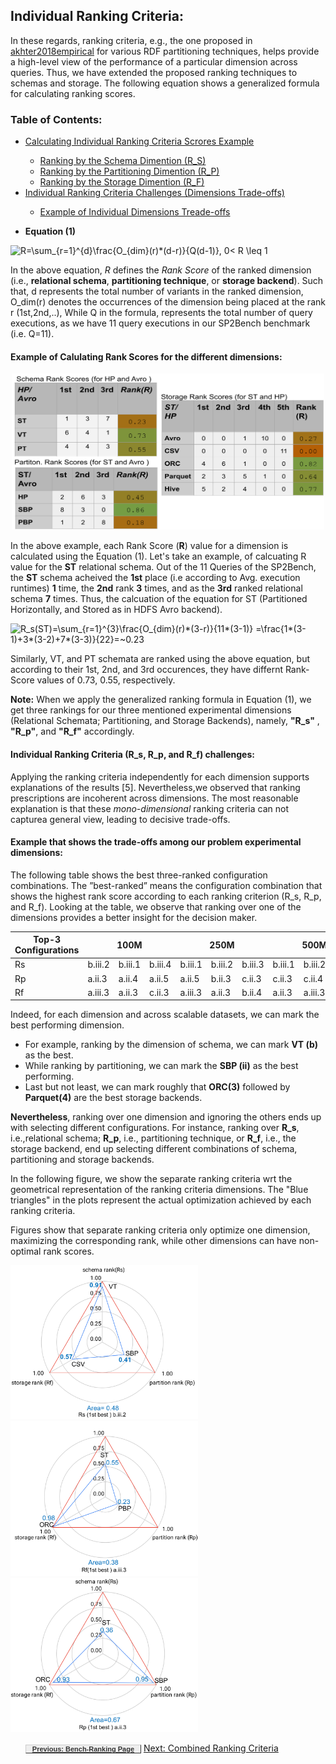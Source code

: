 ## Individual Ranking Criteria:

In these regards, ranking criteria, e.g., the one proposed in [akhter2018empirical](https://www.springerprofessional.de/en/an-empirical-evaluation-of-rdf-graph-partitioning-techniques/16257484) for various RDF partitioning techniques, helps provide a high-level view of the performance of a particular dimension across queries. Thus, we have extended the proposed ranking techniques to schemas and storage. The following equation shows a generalized formula for calculating ranking scores.

### Table of Contents:
<ul>
  <li><a href="#exampleRS">Calculating Individual Ranking Criteria Scrores Example</a></li>
    <ul>
        <li><a href="#exampleRS">Ranking by the Schema Dimention (R_S)</a></li>
        <li><a href="#exampleRS">Ranking by the Partitioning Dimention (R_P)</a></li>
        <li><a href="#exampleRS">Ranking by the Storage Dimention (R_F)</a></li>
    </ul>
  <li><a href="#challenges">Individual Ranking Criteria Challenges (Dimensions Trade-offs)</a></li>
      <ul>
        <li><a href="#exampletradeoff">Example of Individual Dimensions Treade-offs</a></li>
        </ul>
</ul>


- **Equation (1)**

<img src="https://latex.codecogs.com/gif.latex?R=\sum_{r=1}^{d}\frac{O_{dim}(r)*(d-r)}{Q(d-1)},&space;0<&space;R&space;\leq&space;1" title="R=\sum_{r=1}^{d}\frac{O_{dim}(r)*(d-r)}{Q(d-1)}, 0< R \leq 1" />


In the above equation, $R$ defines the *Rank Score* of the ranked dimension (i.e., **relational schema**, **partitioning technique**, or **storage backend**). Such that, d represents the total number of variants in the ranked dimension, O_dim(r) denotes the occurrences of the dimension being placed at the rank r (1st,2nd,..), While Q in the formula, represents the total number of query executions, as we have 11 query executions in our SP2Bench benchmark (i.e. Q=11).  

<h4 id="exampleRS"> Example of Calulating Rank Scores for the different dimensions:</h4>

<div style="text-align:center"> <img src="images/RankScoresCalculation.png" width="500" height="250" /> </div>

In the above example, each Rank Score (**R**) value for a dimension is calculated using the Equation (1). Let's take an example, of calcuating R value for the **ST** relational schema. Out of the 11 Queries of the SP2Bench, the **ST** schema acheived the **1st** place (i.e according to Avg. execution runtimes) **1** time, the **2nd** rank **3** times, and as the **3rd** ranked relational schema **7** times. Thus, the calcuation of the equation for ST (Partitioned Horizontally, and Stored as in HDFS Avro backend). 

<img src="https://latex.codecogs.com/gif.latex?R_s(ST)=\sum_{r=1}^{3}\frac{O_{dim}(r)*(3-r)}{11*(3-1)}&space;=\frac{1*(3-1)&plus;3*(3-2)&plus;7*(3-3)}{22}=~0.23" title="R_s(ST)=\sum_{r=1}^{3}\frac{O_{dim}(r)*(3-r)}{11*(3-1)} =\frac{1*(3-1)+3*(3-2)+7*(3-3)}{22}=~0.23" />

Similarly, VT, and PT schemata are ranked using the above equation, but according to their 1st, 2nd, and 3rd occurences, they have differnt Rank-Score values of 0.73, 0.55, respectively.

**Note:** When we apply the generalized ranking formula in Equation (1), we get three rankings for our three mentioned experimental dimensions (Relational Schemata; Partitioning, and Storage Backends), namely, **"R_s"** , **"R_p"**, and **"R_f"** accordingly. 


<h4 id="challenges"> Individual Ranking Criteria (R_s, R_p, and R_f) challenges: </h4>

Applying  the  ranking  criteria  independently for each dimension supports explanations of the results [5]. Nevertheless,we observed that ranking prescriptions  are incoherent across dimensions. The most reasonable explanation is that these *mono-dimensional* ranking criteria can not capturea general view, leading to decisive trade-offs.

<h4 id="exampletradeoff"> Example that shows the trade-offs among our problem experimental dimensions: </h4>

The following table shows  the  best three-ranked configuration combinations. The ”best-ranked” means the configuration combination that shows the highest rank  score according to each ranking criterion (R_s, R_p, and R_f). Looking at the table, we observe that ranking over one of the dimensions provides a better insight  for the decision maker.


<table class="tg">
<thead>
  <tr>
    <th class="tg-rvyq">Top-3 Configurations</th>
    <th class="tg-rvyq" colspan="3">100M</th>
    <th class="tg-rvyq" colspan="3">250M</th>
    <th class="tg-rvyq" colspan="3">500M</th>
  </tr>
</thead>
<tbody>
  <tr>
    <td class="tg-rvyq">Rs</td>
    <td class="tg-c3ow">b.iii.2</td>
    <td class="tg-c3ow">b.iii.1</td>
    <td class="tg-c3ow">b.iii.4</td>
    <td class="tg-c3ow">b.iii.1</td>
    <td class="tg-c3ow">b.iii.2</td>
    <td class="tg-c3ow">b.iii.3</td>
    <td class="tg-c3ow">b.iii.1</td>
    <td class="tg-c3ow">b.iii.2</td>
    <td class="tg-c3ow">b.iii.4</td>
  </tr>
  <tr>
    <td class="tg-rvyq">Rp</td>
    <td class="tg-c3ow">a.ii.3</td>
    <td class="tg-c3ow">a.ii.4</td>
    <td class="tg-c3ow">a.ii.5</td>
    <td class="tg-c3ow">a.ii.5</td>
    <td class="tg-c3ow">b.ii.3</td>
    <td class="tg-c3ow">c.ii.3</td>
    <td class="tg-c3ow">c.ii.3</td>
    <td class="tg-c3ow">c.ii.4</td>
    <td class="tg-c3ow">b.ii.5</td>
  </tr>
  <tr>
    <td class="tg-rvyq">Rf</td>
    <td class="tg-c3ow">a.iii.3</td>
    <td class="tg-c3ow">a.ii.3</td>
    <td class="tg-c3ow">c.ii.3</td>
    <td class="tg-c3ow">a.iii.3</td>
    <td class="tg-c3ow">a.ii.3</td>
    <td class="tg-c3ow">b.ii.4</td>
    <td class="tg-c3ow">a.ii.3</td>
    <td class="tg-c3ow">a.iii.3</td>
    <td class="tg-c3ow">b.i.4</td>
  </tr>
</tbody>
</table>


Indeed, for each dimension and across scalable datasets, we can mark the best performing dimension. 
- For example, ranking by the dimension of schema, we can mark **VT (b)** as the best. 
- While ranking by partitioning, we can mark the **SBP (ii)** as the best performing. 
- Last but not least, we can mark roughly that **ORC(3)** followed by **Parquet(4)** are the best storage backends.


**Nevertheless**, ranking over one dimension and ignoring the others ends up with selecting different configurations. For instance, ranking over **R_s**, i.e.,relational schema; **R_p**, i.e., partitioning technique, or **R_f**, i.e., the storage backend, end up selecting different combinations of schema, partitioning and storage backends.


In the following figure, we show the separate ranking criteria wrt the geometrical representation of the ranking criteria dimensions. The "Blue triangles" in the plots represent the actual optimization achieved by each ranking criteria. 

Figures show that separate ranking criteria only optimize one dimension, maximizing the corresponding rank, while other dimensions can have non-optimal rank scores. 

<p float="left">
  <img src="images/Rs1.png" width="300" />
  <img src="images/Rf1.png" width="300" /> 
  <img src="images/Rp1.png" width="300" />
</p>



<ul>
  <li style="display:inline;"><a href="#exampleRS" style="padding: 0px 10px; word-wrap: normal; display: inline-block;   font: bold 11px Arial;  background-color: #EEEEEE;  color: #333333;   border-top: 1px solid #CCCCCC;  border-right: 1px solid #333333;  border-bottom: 1px solid #333333;  border-left: 1px solid #CCCCCC;"> Previous: Bench-Ranking Page</a></li>
  <li style="display:inline;"><a href="#challenges">Next: Combined Ranking Criteria</a></li>
</ul>
  


